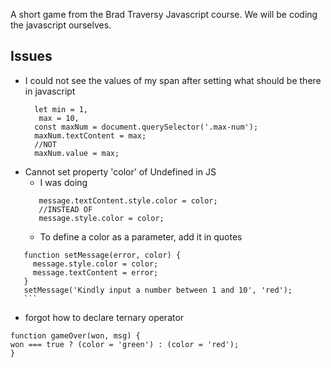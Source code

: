 A short game from the Brad Traversy Javascript course.
We will be coding the javascript ourselves.

## Issues

- I could not see the values of my span after setting what should be there in javascript

  ```
    let min = 1,
     max = 10,
    const maxNum = document.querySelector('.max-num');
    maxNum.textContent = max;
    //NOT
    maxNum.value = max;

  ```

* Cannot set property 'color' of Undefined in JS
  - I was doing
  ```
     message.textContent.style.color = color;
     //INSTEAD OF
     message.style.color = color;
  ```
  - To define a color as a parameter, add it in quotes

````
   function setMessage(error, color) {
     message.style.color = color;
     message.textContent = error;
   }
   setMessage('Kindly input a number between 1 and 10', 'red');
   ```

````

- forgot how to declare ternary operator

```
function gameOver(won, msg) {
won === true ? (color = 'green') : (color = 'red');
}
```
